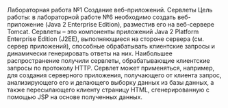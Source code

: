   Лабораторная работа №1
Создание веб-приложений. Сервлеты
Цель работы: в лабораторной работе №6 необходимо создать веб-приложение (Java 2 Enterprise Edition), разместив его на веб-сервере Tomcat.
  Сервлеты – это компоненты приложений Java 2 Platform Enterprise Edition (J2EE), выполняющиеся на стороне сервера (см. сервер приложений), способные обрабатывать клиентские запросы и динамически генерировать ответы на них. 
Наибольшее распространение получили сервлеты, обрабатывающие клиентские запросы по протоколу HTTP. Сервлет может применяться, например, для создания серверного приложения, получающего от клиента запрос, анализирующего его и делающего выборку данных из базы данных, 
а также пересылающего клиенту страницу HTML, сгенерированную с помощью JSP на основе полученных данных.

